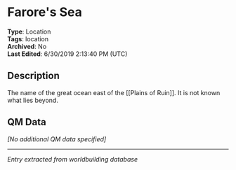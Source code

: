 # Farore's Sea

**Type**: Location  
**Tags**: location  
**Archived**: No  
**Last Edited**: 6/30/2019 2:13:40 PM (UTC)

## Description
The name of the great ocean east of the [[Plains of Ruin]]. It is not known what lies beyond.

## QM Data
*[No additional QM data specified]*

---
*Entry extracted from worldbuilding database*
